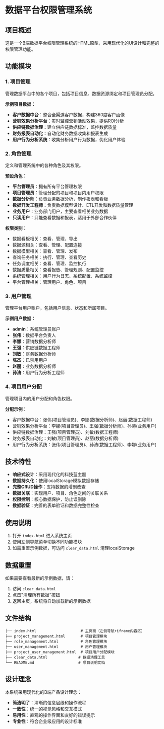 # 数据平台权限管理系统

## 项目概述

这是一个B端数据平台权限管理系统的HTML原型，采用现代化的UI设计和完整的权限管理功能。

## 功能模块

### 1. 项目管理
管理数据平台中的各个项目，包括项目信息、数据资源绑定和项目管理员分配。

**示例项目数据：**
- **客户数据中台**：整合全渠道客户数据，构建360度客户画像
- **营销效果分析平台**：实时监控营销活动效果，提供ROI分析
- **供应链数据治理**：建立供应链数据标准，监控数据质量
- **财务报表自动化**：自动化财务数据收集和报表生成
- **用户行为分析系统**：收集分析用户行为数据，优化用户体验

### 2. 角色管理
定义和管理系统中的各种角色及其权限。

**预设角色：**
- **平台管理员**：拥有所有平台管理权限
- **项目管理员**：管理分配的项目和项目内用户权限
- **数据分析师**：负责业务数据分析，制作报表和看板
- **数据开发工程师**：负责数据模型设计、ETL开发和数据质量管理
- **业务用户**：业务部门用户，主要查看相关业务数据
- **只读用户**：只能查看数据和报表，适用于外部合作伙伴

**权限类别：**
- 数据看板相关：查看、管理、导出
- 数据源相关：查看、管理、配置连接
- 数据模型相关：查看、管理、发布
- 查询任务相关：执行、管理、查看历史
- 任务调度相关：查看、管理、监控执行
- 数据质量相关：查看报告、管理规则、配置监控
- 系统管理相关：用户行为日志、系统配置、系统监控
- 平台管理相关：管理用户、角色、项目

### 3. 用户管理
管理平台用户账户，包括用户信息、状态和所属项目。

**示例用户数据：**
- **admin**：系统管理员账户
- **张伟**：数据平台负责人
- **李娜**：营销数据分析师
- **王强**：供应链数据工程师
- **刘敏**：财务数据分析师
- **陈杰**：已禁用用户
- **赵丽**：业务数据分析师
- **孙涛**：用户行为分析工程师

### 4. 项目用户分配
管理项目内的用户分配和角色权限。

**分配示例：**
- 客户数据中台：张伟(项目管理员)、李娜(数据分析师)、赵丽(数据工程师)
- 营销效果分析平台：李娜(项目管理员)、王强(数据分析师)、孙涛(业务用户)
- 供应链数据治理：王强(项目管理员)、刘敏(数据工程师)
- 财务报表自动化：刘敏(项目管理员)、赵丽(数据分析师)
- 用户行为分析系统：张伟(项目管理员)、孙涛(数据工程师)、李娜(业务用户)

## 技术特性

- **响应式设计**：采用现代化的科技蓝主题
- **数据持久化**：使用localStorage模拟数据存储
- **完整CRUD操作**：支持数据的增删改查
- **数据关联**：实现用户、项目、角色之间的关联关系
- **权限控制**：核心数据保护，防止误删除
- **数据验证**：完善的表单验证和数据完整性检查

## 使用说明

1. 打开 `index.html` 进入系统主页
2. 使用左侧导航菜单切换不同功能模块
3. 如需重置示例数据，可访问 `clear_data.html` 清理localStorage

## 数据重置

如果需要查看最新的示例数据，请：
1. 访问 `clear_data.html`
2. 点击"清理所有数据"按钮
3. 返回主页，系统将自动加载新的示例数据

## 文件结构

```
├── index.html                    # 主页面（左侧导航+iframe内容区）
├── project_management.html       # 项目管理模块
├── role_management.html          # 角色管理模块
├── user_management.html          # 用户管理模块
├── project_user_management.html  # 项目用户分配模块
├── clear_data.html              # 数据清理工具
└── README.md                    # 项目说明文档
```

## 设计理念

本系统采用现代化的B端产品设计理念：
- **简洁明了**：清晰的信息层级和操作流程
- **一致性**：统一的视觉风格和交互模式
- **易用性**：直观的操作界面和友好的错误提示
- **专业性**：符合企业级应用的设计标准 